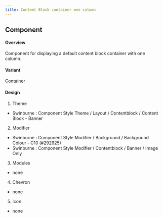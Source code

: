 ```yaml
---
title: Content Block container one column
---
```

## Component
#### Overview
 Component for displaying a default content block container with one column.
#### Variant
 Container
#### Design
1. Theme
 * Swinburne : Component Style Theme / Layout / Contentblock / Content Block - Banner
2. Modifier
 * Swinburne : Component Style Modifier / Background / Background Colour - C10 (#292625)
 * Swinburne : Component Style Modifier / Contentblock / Banner / Image Only
3. Modules
 * none
4. Chevron
 * none
5. Icon
 * none
